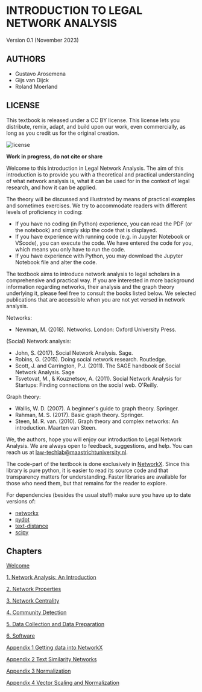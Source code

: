             
# INTRODUCTION TO LEGAL NETWORK ANALYSIS

Version 0.1 (November 2023)

## AUTHORS
- Gustavo Arosemena
- Gijs van Dijck
- Roland Moerland

## LICENSE

This textbook is released under a CC BY license. This license lets you distribute, remix, adapt, and build upon our work, even commercially, as long as you credit us for the original creation. 

![license](images/cclicense.png)

**Work in progress, do not cite or share**

Welcome to this introduction in Legal Network Analysis. The aim of this introduction is to provide you with a theoretical and practical understanding of what network analysis is, what it can be used for in the context of legal research, and how it can be applied. 

The theory will be discussed and illustrated by means of practical examples and sometimes exercises. We try to accommodate readers with different levels of proficiency in coding:
- If you have no coding (in Python) experience, you can read the PDF (or the notebook) and simply skip the code that is displayed.
- If you have experience with running code (e.g. in Jupyter Notebook or VScode), you can execute the code. We have entered the code for you, which means you only have to run the code.
- If you have experience with Python, you may download the Jupyter Notebook file and alter the code.

The textbook aims to introduce network analysis to legal scholars in a comprehensive and practical way. If you are interested in more background information regarding networks, their analysis and the graph theory underlying it, please feel free to consult the books listed below. We selected publications that are accessible when you are not yet versed in network analysis.

Networks:
-	Newman, M. (2018). Networks. London: Oxford University Press.

(Social) Network analysis:
-	John, S. (2017). Social Network Analysis. Sage.
-	Robins, G. (2015). Doing social network research. Routledge.
-	Scott, J. and Carrington, P.J. (2011). The SAGE handbook of Social Network Analysis. Sage
-	Tsvetovat, M., & Kouznetsov, A. (2011). Social Network Analysis for Startups: Finding connections on the social web. O'Reilly.

Graph theory:
-	Wallis, W. D. (2007). A beginner's guide to graph theory. Springer.
-	Rahman, M. S. (2017). Basic graph theory. Springer. 
-	Steen, M. R. van. (2010). Graph theory and complex networks: An introduction. Maarten van Steen.


We, the authors, hope you will enjoy our introduction to Legal Network Analysis. We are always open to feedback, suggestions, and help. You can reach us at law-techlab@maastrichtuniversity.nl.

The code-part of the textbook is done exclusively in [NetworkX](https://github.com/networkx/networkx). Since this library is  pure python, it is easier to read its source code and that transparency matters for understanding. Faster libraries are available for those who need them, but that remains for the reader to explore.

For dependencies (besides the usual stuff) make sure you have up to date versions of: 
* [networkx](https://pypi.org/project/networkx/)
* [pydot](https://pypi.org/project/pydot/)
* [text-distance](https://pypi.org/project/textdistance/)
* [scipy](https://pypi.org/project/scipy/)

## Chapters
[Welcome](#Welcome)

[1. Network Analysis: An Introduction](https://github.com/maastrichtlawtech/legalnetworkanalysis_textbook/blob/main/Chapter_1_Introduction.ipynb)

[2. Network Properties](https://github.com/maastrichtlawtech/legalnetworkanalysis_textbook/blob/main/Chapter_2_Network_Properties.ipynb)

[3. Network Centrality](https://github.com/maastrichtlawtech/legalnetworkanalysis_textbook/blob/main/Chapter_3_Centrality.ipynb)

[4. Community Detection](https://github.com/maastrichtlawtech/legalnetworkanalysis_textbook/blob/main/Chapter_4_Communities.ipynb)

[5. Data Collection and Data Preparation](https://github.com/maastrichtlawtech/legalnetworkanalysis_textbook/blob/main/Chapter_5_Data_Collection_and_Preparation.ipynb)

[6. Software](https://github.com/maastrichtlawtech/legalnetworkanalysis_textbook/blob/main/Chapter_6_Software.ipynb)

[Appendix 1 Getting data into NetworkX](https://github.com/maastrichtlawtech/legalnetworkanalysis_textbook/blob/main/Appendix_1_Getting_data_in.ipynb)

[Appendix 2 Text Similarity Networks](https://github.com/maastrichtlawtech/legalnetworkanalysis_textbook/blob/main/Appendix_2_Text_Similarity_Net.ipynb)

[Appendix 3 Normalization](https://github.com/maastrichtlawtech/legalnetworkanalysis_textbook/blob/main/Appendix_3_Normalization.ipynb)

[Appendix 4 Vector Scaling and Normalization](https://github.com/maastrichtlawtech/legalnetworkanalysis_textbook/blob/main/Appendix_4_Vector_Scaling.ipynb)

